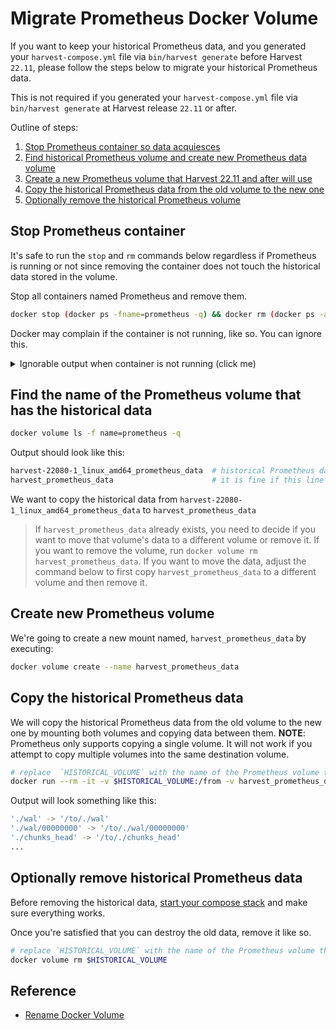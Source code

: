 # Migrate Prometheus Docker Volume

If you want to keep your historical Prometheus data, and you generated your `harvest-compose.yml` file via `bin/harvest generate` before Harvest `22.11`, please follow the steps below to migrate your historical Prometheus data.

This is not required if you generated your `harvest-compose.yml` file via `bin/harvest generate` at Harvest release `22.11` or after.

Outline of steps:
1. [Stop Prometheus container so data acquiesces](#stop-prometheus-container)
2. [Find historical Prometheus volume and create new Prometheus data volume](#find-the-name-of-the-prometheus-volume-that-has-the-historical-data)
3. [Create a new Prometheus volume that Harvest 22.11 and after will use](#create-new-prometheus-volume)
4. [Copy the historical Prometheus data from the old volume to the new one](#copy-the-historical-prometheus-data)
5. [Optionally remove the historical Prometheus volume](#optionally-remove-historical-prometheus-data)

## Stop Prometheus container

It's safe to run the `stop` and `rm` commands below regardless if Prometheus is running or not since removing the container does not touch the historical data stored in the volume.

Stop all containers named Prometheus and remove them.

```bash
docker stop (docker ps -fname=prometheus -q) && docker rm (docker ps -a -fname=prometheus -q)
```

Docker may complain if the container is not running, like so. You can ignore this.

<details>
    <summary>Ignorable output when container is not running (click me)</summary>

```bash
"docker stop" requires at least 1 argument.
See 'docker stop --help'.

Usage:  docker stop [OPTIONS] CONTAINER [CONTAINER...]

Stop one or more running containers
```

</details>


## Find the name of the Prometheus volume that has the historical data

```bash
docker volume ls -f name=prometheus -q
```

Output should look like this:
```bash
harvest-22080-1_linux_amd64_prometheus_data  # historical Prometheus data here
harvest_prometheus_data                      # it is fine if this line is missing
```

We want to copy the historical data from `harvest-22080-1_linux_amd64_prometheus_data` to `harvest_prometheus_data`

> If `harvest_prometheus_data` already exists, you need to decide if you want to move that volume's data to a different volume or remove it. If you want to remove the volume, run `docker volume rm harvest_prometheus_data`. If you want to move the data, adjust the command below to first copy `harvest_prometheus_data` to a different volume and then remove it.

## Create new Prometheus volume

We're going to create a new mount named, `harvest_prometheus_data` by executing:

```bash
docker volume create --name harvest_prometheus_data
```

## Copy the historical Prometheus data

We will copy the historical Prometheus data from the old volume to the new one by
mounting both volumes and copying data between them. **NOTE**: Prometheus only supports copying a single volume. It will
not work if you attempt to copy multiple volumes into the same destination volume.

```bash
# replace  `HISTORICAL_VOLUME` with the name of the Prometheus volume that contains you historical data found in step 2.
docker run --rm -it -v $HISTORICAL_VOLUME:/from -v harvest_prometheus_data:/to alpine ash -c "cd /from ; cp -av . /to"
```

Output will look something like this:

```bash
'./wal' -> '/to/./wal'
'./wal/00000000' -> '/to/./wal/00000000'
'./chunks_head' -> '/to/./chunks_head'
...
```

## Optionally remove historical Prometheus data

Before removing the historical data, [start your compose stack](https://github.com/NetApp/harvest/tree/main/docker#start-everything) and make sure everything works.

Once you're satisfied that you can destroy the old data, remove it like so.

```bash
# replace `HISTORICAL_VOLUME` with the name of the Prometheus volume that contains your historical data found in step 2.
docker volume rm $HISTORICAL_VOLUME
```

## Reference
- [Rename Docker Volume](https://github.com/moby/moby/issues/31154#issuecomment-360531460)